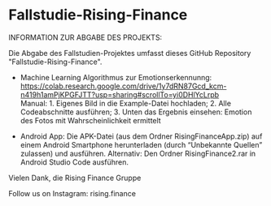 # Fallstudie-Rising-Finance
INFORMATION ZUR ABGABE DES PROJEKTS:

Die Abgabe des Fallstudien-Projektes umfasst dieses GitHub Repository "Fallstudie-Rising-Finance". 

- Machine Learning Algorithmus zur Emotionserkennunng: https://colab.research.google.com/drive/1y7dRN87Gcd_kcm-n419h1amPjKPGFJTT?usp=sharing#scrollTo=yi0DHlYcLrpb   
  Manual: 1. Eigenes Bild in die Example-Datei hochladen; 2. Alle Codeabschnitte ausführen; 3. Unten das Ergebnis einsehen: Emotion des Fotos mit Wahrscheinlichkeit ermittelt

- Android App: Die APK-Datei (aus dem Ordner RisingFinanceApp.zip) auf einem Android Smartphone herunterladen (durch “Unbekannte Quellen” zulassen) und ausführen.
Alternativ: Den Ordner RisingFinance2.rar in Android Studio Code ausführen.


Vielen Dank, 
die Rising Finance Gruppe


Follow us on Instagram: rising.finance
